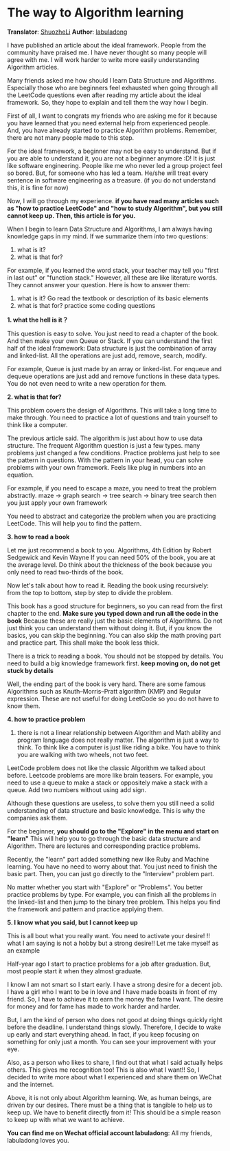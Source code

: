# The way to Algorithm learning

**Translator**: [ShuozheLi](https://github.com/ShuoZheLi/)
**Author**: [labuladong](https://github.com/labuladong)

I have published an article about the ideal framework. People from the community have praised me. I have never thought so many people will agree with me. I will work harder to write more easily understanding Algorithm articles.

Many friends asked me how should I learn Data Structure and Algorithms. Especially those who are beginners feel exhausted when going through all the LeetCode questions even after reading my article about the ideal framework. So, they hope to explain and tell them the way how I begin.

First of all, I want to congrats my friends who are asking me for it because you have learned that you need external help from experienced people. And, you have already started to practice Algorithm problems. Remember, there are not many people made to this step. 

For the ideal framework, a beginner may not be easy to understand. But if you are able to understand it, you are not a beginner anymore :D! It is just like software engineering. People like me who never led a group project feel so bored. But, for someone who has led a team. He/she will treat every sentence in software engineering as a treasure. (if you do not understand this, it is fine for now)

Now, I will go through my experience.
**if you have read many articles such as "how to practice LeetCode" and "how to study Algorithm", but you still cannot keep up. Then, this article is for you.**

When I begin to learn Data Structure and Algorithms, I am always having knowledge gaps in my mind.
If we summarize them into two questions:
1. what is it?
2. what is that for?

For example, if you learned the word stack, your teacher may tell you "first in last out" or "function stack." However, all these are like literature words. They cannot answer your question.
Here is how to answer them:
1. what is it? Go read the textbook or description of its basic elements
2. what is that for? practice some coding questions

**1. what the hell is it？**

This question is easy to solve. You just need to read a chapter of the book. And then make your own Queue or Stack.
If you can understand the first half of the ideal framework: Data structure is just the combination of array and linked-list. All the operations are just add, remove, search, modify.

For example, Queue is just made by an array or linked-list. For enqueue and dequeue operations are just add and remove functions in these data types. You do not even need to write a new operation for them.

**2. what is that for?**

This problem covers the design of Algorithms. This will take a long time to make through. You need to practice a lot of questions and train yourself to think like a computer.

The previous article said. The algorithm is just about how to use data structure. The frequent Algorithm question is just a few types. many problems just changed a few conditions. Practice problems just help to see the pattern in questions. With the pattern in your head, you can solve problems with your own framework. Feels like plug in numbers into an equation.

For example, if you need to escape a maze, you need to treat the problem abstractly.
maze -> graph search -> tree search -> binary tree search
then you just apply your own framework

You need to abstract and categorize the problem when you are practicing LeetCode. This will help you to find the pattern.

**3. how to read a book**

Let me just recommend a book to you.
Algorithms, 4th Edition by Robert Sedgewick and Kevin Wayne
If you can need 50% of the book, you are at the average level. Do think about the thickness of the book because you only need to read two-thirds of the book.

Now let's talk about how to read it.
Reading the book using recursively: from the top to bottom, step by step to divide the problem. 

This book has a good structure for beginners, so you can read from the first chapter to the end. **Make sure you typed down and run all the code in the book** Because these are really just the basic elements of Algorithms. Do not just think you can understand them without doing it. But, if you know the basics, you can skip the beginning. You can also skip the math proving part and practice part. This shall make the book less thick.

There is a trick to reading a book. You should not be stopped by details. You need to build a big knowledge framework first.
**keep moving on, do not get stuck by details**

Well, the ending part of the book is very hard. There are some famous Algorithms such as Knuth–Morris–Pratt algorithm (KMP) and Regular expression. These are not useful for doing LeetCode so you do not have to know them.

**4. how to practice problem**
1. there is not a linear relationship between Algorithm and Math ability and program language does not really matter. The algorithm is just a way to think. To think like a computer is just like riding a bike. You have to think you are walking with two wheels, not two feet.

LeetCode problem does not like the classic Algorithm we talked about before. Leetcode problems are more like brain teasers.
For example, you need to use a queue to make a stack or oppositely make a stack with a queue. Add two numbers without using add sign.

Although these questions are useless, to solve them you still need a solid understanding of data structure and basic knowledge. This is why the companies ask them.

For the beginner, **you should go to the "Explore" in the menu and start on "learn"**
This will help you to go through the basic data structure and Algorithm. There are lectures and corresponding practice problems.

Recently, the "learn" part added something new like Ruby and Machine learning. You have no need to worry about that. You just need to finish the basic part. Then, you can just go directly to the "Interview" problem part.

No matter whether you start with "Explore" or "Problems". You better practice problems by type. For example, you can finish all the problems in the linked-list and then jump to the binary tree problem. This helps you find the framework and pattern and practice applying them.

**5. I know what you said, but I cannot keep up**

This is all bout what you really want. You need to activate your desire!
!! what I am saying is not a hobby but a strong desire!!
Let me take myself as an example

Half-year ago I start to practice problems for a job after graduation. But, most people start it when they almost graduate.

I know I am not smart so I start early. I have a strong desire for a decent job. I have a girl who I want to be in love and I have made boasts in front of my friend. So, I have to achieve it to earn the money the fame I want. The desire for money and for fame has made to work harder and harder.

But, I am the kind of person who does not good at doing things quickly right before the deadline. I understand things slowly. Therefore, I decide to wake up early and start everything ahead. In fact, if you keep focusing on something for only just a month. You can see your improvement with your eye.

Also, as a person who likes to share, I find out that what I said actually helps others. This gives me recognition too! This is also what I want!! So, I decided to write more about what I experienced and share them on WeChat and the internet.

Above, it is not only about Algorithm learning. We, as human beings, are driven by our desires. There must be a thing that is tangible to help us to keep up. We have to benefit directly from it! This should be a simple reason to keep up with what we want to achieve.

**You can find me on Wechat official account labuladong**:
All my friends, labuladong loves you.
